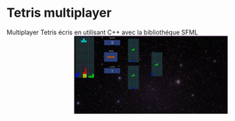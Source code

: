 # Tetris multiplayer  
Multiplayer  Tetris écris en utilisant C++ avec la bibliothéque SFML 
<img src="assets/screenshot.png" align="right" width="350px">

